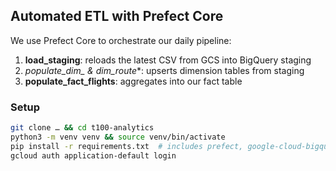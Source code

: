 ## Automated ETL with Prefect Core

We use Prefect Core to orchestrate our daily pipeline:
1. **load_staging**: reloads the latest CSV from GCS into BigQuery staging  
2. **populate_dim_* & dim_route**: upserts dimension tables from staging  
3. **populate_fact_flights**: aggregates into our fact table

### Setup

```bash
git clone … && cd t100-analytics
python3 -m venv venv && source venv/bin/activate
pip install -r requirements.txt  # includes prefect, google-cloud-bigquery
gcloud auth application-default login
